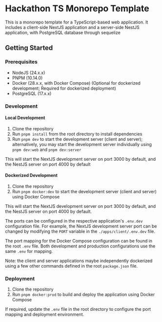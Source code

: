 # Hackathon TS Monorepo Template

This is a monorepo template for a TypeScript-based web application. It includes a client-side NextJS application and a server-side NestJS application, with PostgreSQL database through sequelize

## Getting Started

### Prerequisites

- NodeJS (24.x.x)
- PNPM (10.14.0)
- Docker (28.x.x, with Docker Compose) (Optional for dockerized development; Required for dockerized deployment)
- PostgreSQL (17.x.x)

### Development

#### Local Development

1. Clone the repository
2. Run `pnpm install` from the root directory to install dependencies
3. Run `pnpm dev` to start the development server (client and server); alternatively, you may start the development server individually using `pnpm dev:web` and `pnpm dev:server`

This will start the NextJS development server on port 3000 by default, and the NestJS server on port 4000 by default

#### Dockerized Development

1. Clone the repository
2. Run `pnpm docker:dev` to start the development server (client and server) using Docker Compose

This will start the NextJS development server on port 3000 by default, and the NestJS server on port 4000 by default.

The ports can be configured in the respective application's `.env.dev` configuration file. For example, the NextJS development server port can be changed by modifying the `PORT` variable in the `./apps/client/.env.dev` file.

The port mapping for the Docker Compose configuration can be found in the root `.env` file. Both development and production configurations use the same `.env` for mapping.

Note: the client and server applications maybe independently dockerized using a few other commands defined in the root `package.json` file.

### Deployment

1. Clone the repository
2. Run `pnpm docker:prod` to build and deploy the application using Docker Compose

If required, update the `.env` file in the root directory to configure the port mapping and deployment environment.
